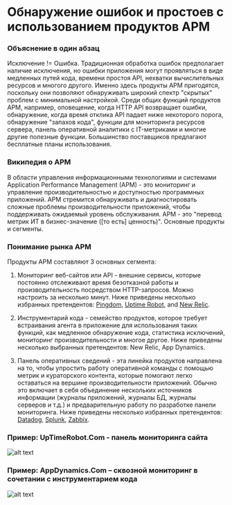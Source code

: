 # Обнаружение ошибок и простоев с использованием продуктов APM


### Объяснение в один абзац

Исключение != Ошибка. Традиционная обработка ошибок предполагает наличие исключения, но ошибки приложения могут проявляться в виде медленных путей кода, времени простоя API, нехватки вычислительных ресурсов и многого другого. Именно здесь продукты APM пригодятся, поскольку они позволяют обнаруживать широкий спектр "скрытых" проблем с минимальной настройкой. Среди общих функций продуктов APM, например, оповещение, когда HTTP API возвращает ошибки, обнаружение, когда время отклика API падает ниже некоторого порога, обнаружение "запахов кода", функции для мониторинга ресурсов сервера, панель оперативной аналитики с IT-метриками и многие другие полезные функции. Большинство поставщиков предлагают бесплатные планы использования.

### Википедия о APM

В области управления информационными технологиями и системами Application Performance Management (APM) - это мониторинг и управление производительностью и доступностью программных приложений. APM стремится обнаруживать и диагностировать сложные проблемы производительности приложений, чтобы поддерживать ожидаемый уровень обслуживания. APM - это "перевод метрик ИТ в бизнес-значение ([то есть] ценность)". Основные продукты и сегменты.

### Понимание рынка APM

Продукты APM составляют 3 основных сегмента:

1. Мониторинг веб-сайтов или API - внешние сервисы, которые постоянно отслеживают время безотказной работы и производительность посредством HTTP-запросов. Можно настроить за несколько минут. Ниже приведены несколько избранных претендентов: [Pingdom](https://www.pingdom.com/), [Uptime Robot](https://uptimerobot.com/), and [New Relic](https://newrelic.com/application-monitoring).

2. Инструментарий кода - семейство продуктов, которое требует встраивания агента в приложение для использования таких функций, как медленное обнаружение кода, статистика исключений, мониторинг производительности и многое другое. Ниже приведены несколько выбранных претендентов: New Relic, App Dynamics.

3. Панель оперативных сведений - эта линейка продуктов направлена ​​на то, чтобы упростить работу оперативной команды с помощью метрик и кураторского контента, которые помогают легко оставаться на вершине производительности приложений. Обычно это включает в себя объединение нескольких источников информации (журналы приложений, журналы БД, журналы серверов и т.д.) и предварительную работу по разработке панели мониторинга. Ниже приведены несколько избранных претендентов: [Datadog](https://www.datadoghq.com/), [Splunk](https://www.splunk.com/), [Zabbix](https://www.zabbix.com/).



### Пример: UpTimeRobot.Com - панель мониторинга сайта
![alt text](/assets/images/uptimerobot.jpg "Панель мониторинга сайта")

 ### Пример: AppDynamics.Com – сквозной мониторинг в сочетании с инструментарием кода
![alt text](/assets/images/app-dynamics-dashboard.png "Сквозной мониторинг в сочетании с инструментарием кода")
